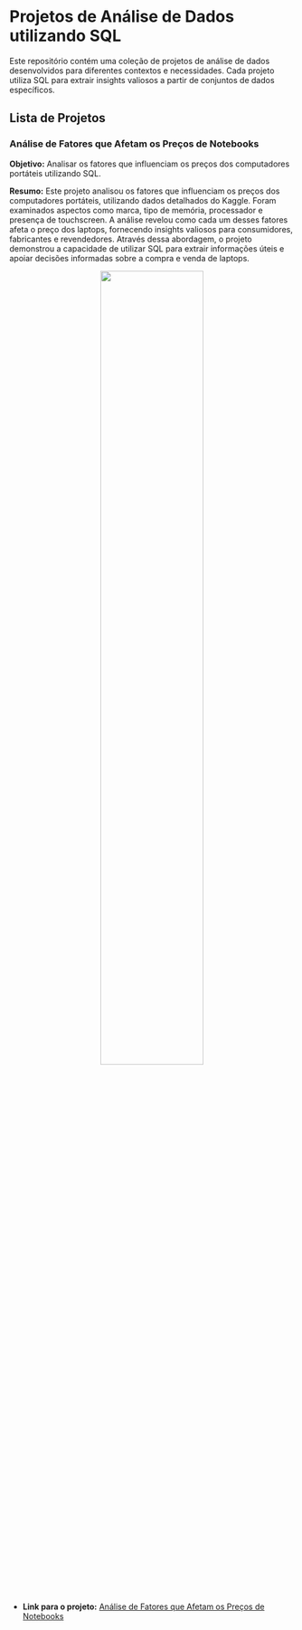 # Projetos de Análise de Dados utilizando SQL

Este repositório contém uma coleção de projetos de análise de dados desenvolvidos para diferentes contextos e necessidades. Cada projeto utiliza SQL para extrair insights valiosos a partir de conjuntos de dados específicos.

## Lista de Projetos

### Análise de Fatores que Afetam os Preços de Notebooks

**Objetivo:** Analisar os fatores que influenciam os preços dos computadores portáteis utilizando SQL.

**Resumo:**
Este projeto analisou os fatores que influenciam os preços dos computadores portáteis, utilizando dados detalhados do Kaggle. Foram examinados aspectos como marca, tipo de memória, processador e presença de touchscreen. A análise revelou como cada um desses fatores afeta o preço dos laptops, fornecendo insights valiosos para consumidores, fabricantes e revendedores. Através dessa abordagem, o projeto demonstrou a capacidade de utilizar SQL para extrair informações úteis e apoiar decisões informadas sobre a compra e venda de laptops.

<p align="center">
  <img src="Vendas-de-notebooks/vendasnotebooks.gif" width="60%">
</p>

- **Link para o projeto:** [Análise de Fatores que Afetam os Preços de Notebooks](https://github.com/paulo-emilio/SQL-projects/tree/main/Vendas-de-notebooks)
